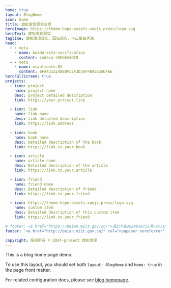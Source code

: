 ```yaml
---
home: true
layout: BlogHome
icon: home
title: 虚拟发现现实主页
heroImage: https://theme-hope-assets.vuejs.press/logo.svg
heroText: 虚拟发现现实
tagline: 虚拟发现现实，回归现实，不止星辰大海
head:
  - - meta
    - name: baidu-site-verification
      content: codeva-sKKGEe5DI8
  - - meta
    - name: msvalidate.01
      content: BFA4352248B0F52F3D36FFB45E3ADF6E
heroFullScreen: true   
projects:
  - icon: project
    name: project name
    desc: project detailed description
    link: https://your.project.link

  - icon: link
    name: link name
    desc: link detailed description
    link: https://link.address

  - icon: book
    name: book name
    desc: Detailed description of the book
    link: https://link.to.your.book

  - icon: article
    name: article name
    desc: Detailed description of the article
    link: https://link.to.your.article

  - icon: friend
    name: friend name
    desc: Detailed description of friend
    link: https://link.to.your.friend

  - icon: https://theme-hope-assets.vuejs.press/logo.svg
    name: custom item
    desc: Detailed description of this custom item
    link: https://link.to.your.friend

# footer: <a href="https://beian.miit.gov.cn/">滇ICP备2024019755号-2</a> | <img src="https://aigc456-1322485937.cos.ap-chengdu.myqcloud.com/load/202404062058072.png" > <a href="https://beian.mps.gov.cn/#/query/webSearch?code=53030202000521">滇公网安备53030202000521</a> 
footer: '<a href="http://beian.miit.gov.cn/" rel="noopener noreferrer" target="_blank" style="color:inherit;text-decoration:none;white-space:nowrap;">滇ICP备2024019755号-2</a> / <a href="https://beian.mps.gov.cn/#/query/webSearch?code=53030202000521" rel="noopener noreferrer" target="_blank" style="color:inherit;text-decoration:none;white-space:nowrap;"><img src="/ghs.png" style="width:1rem;vertical-align:middle;"> 滇公网安备53030202000521</a> | <a href="/about/site.html">关于网站</a>'

copyright: 版权所有 © 2024-present 虚拟发现
---
```


This is a blog home page demo.

To use this layout, you should set both `layout: BlogHome` and `home: true` in the page front matter.

For related configuration docs, please see [blog homepage](https://theme-hope.vuejs.press/guide/blog/home/).
